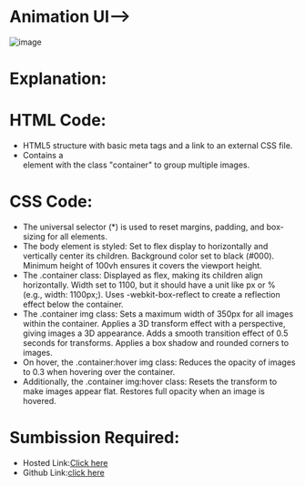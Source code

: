 # Animation UI-->
![image](https://github.com/namishagurunani/Animation/assets/126158413/b8dce687-ebd3-4e50-86cc-a9bc0990c96d)
# Explanation:
# HTML Code:
- HTML5 structure with basic meta tags and a link to an external CSS file.
- Contains a <div> element with the class "container" to group multiple images.

# CSS Code:

- The universal selector (*) is used to reset margins, padding, and box-sizing for all elements.
- The body element is styled:
  Set to flex display to horizontally and vertically center its children.
  Background color set to black (#000).
  Minimum height of 100vh ensures it covers the viewport height.
- The .container class:
 Displayed as flex, making its children align horizontally.
  Width set to 1100, but it should have a unit like px or % (e.g., width: 1100px;).
  Uses -webkit-box-reflect to create a reflection effect below the container.
- The .container img class:
  Sets a maximum width of 350px for all images within the container.
  Applies a 3D transform effect with a perspective, giving images a 3D appearance.
  Adds a smooth transition effect of 0.5 seconds for transforms.
  Applies a box shadow and rounded corners to images.
- On hover, the .container:hover img class:
  Reduces the opacity of images to 0.3 when hovering over the container.
- Additionally, the .container img:hover class:
  Resets the transform to make images appear flat.
  Restores full opacity when an image is hovered.

# Sumbission Required:
- Hosted Link:[Click here](https://namishagurunani.github.io/Animation/)
- Github Link:[click here](https://github.com/namishagurunani/Animation)
